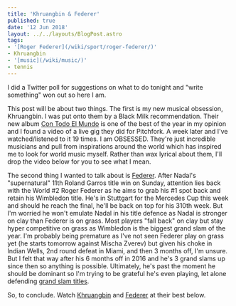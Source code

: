 ```yaml
---
title: 'Khruangbin & Federer'
published: true
date: '12 Jun 2018'
layout: ../../layouts/BlogPost.astro
tags:
- '[Roger Federer](/wiki/sport/roger-federer/)'
- Khruangbin
- '[music](/wiki/music/)'
- tennis
---
```


I did a Twitter poll for suggestions on what to do tonight and "write something" won out so here I am.

This post will be about two things. The first is my new musical obsession, Khruangbin. I was put onto them by a Black Milk recommendation. Their new album [Con Todo El Mundo](https://khruangbin.bandcamp.com/album/con-todo-el-mundo-excluding-n-s-america) is one of the best of the year in my opinion and I found a video of a live gig they did for Pitchfork. A week later and I've watched/listened to it 19 times. I am OBSESSED. They're just incredible musicians and pull from inspirations around the world which has inspired me to look for world music myself. Rather than wax lyrical about them, I'll drop the video below for you to see what I mean.

The second thing I wanted to talk about is [Federer](/post/last-donut-of-the-night-when-federer-dilla-united-for-1-weekend/). After Nadal's "supernatural" 11th Roland Garros title win on Sunday, attention lies back with the World #2 Roger Federer as he aims to grab his #1 spot back and retain his Wimbledon title. He's in Stuttgart for the Mercedes Cup this week and should he reach the final, he'll be back on top for his 310th week. But I'm worried he won't emulate Nadal in his title defence as Nadal is stronger on clay than Federer is on grass. Most players "fall back" on clay but stay hyper competitive on grass as Wimbledon is the biggest grand slam of the year. I'm probably being premature as I've not seen Federer play on grass yet (he starts tomorrow against Mischa Zverev) but given his choke in Indian Wells, 2nd round defeat in Miami, and then 3 months off, I'm unsure. But I felt that way after his 6 months off in 2016 and he's 3 grand slams up since then so anything is possible. Ultimately, he's past the moment he should be dominant so I'm trying to be grateful he's even playing, let alone defending [grand slam titles](/post/roger-federer-numbers-game/).

So, to conclude. Watch [Khruangbin](https://www.youtube.com/watch?v=q4xKvHANqjk) and [Federer](https://www.youtube.com/watch?v=gmpLSW47MPQ) at their best below.